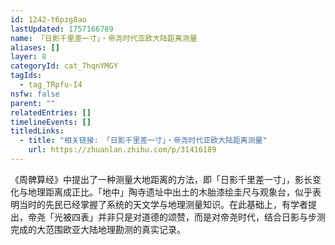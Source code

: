 ```yaml
---
id: 1242-t6pzg8ao
lastUpdated: 1757166789
name: 「日影千里差一寸」・帝尧时代亚欧大陆距离测量
aliases: []
layer: 8
categoryId: cat_7hqnYMGY
tagIds:
  - tag_TRpfu-I4
nsfw: false
parent: ""
relatedEntries: []
timelineEvents: []
titledLinks:
  - title: "相关链接: 「日影千里差一寸」・帝尧时代亚欧大陆距离测量"
    url: https://zhuanlan.zhihu.com/p/31416189
---
```


《周髀算经》中提出了一种测量大地距离的方法，即「日影千里差一寸」，影长变化与地理距离成正比。「地中」陶寺遗址中出土的木胎漆绘圭尺与观象台，似乎表明当时的先民已经掌握了系统的天文学与地理测量知识。在此基础上，有学者提出，帝尧「光被四表」并非只是对道德的颂赞，而是对帝尧时代，结合日影与步测完成的大范围欧亚大陆地理勘测的真实记录。
